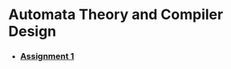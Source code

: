 # Automata Theory and Compiler Design

- ### [Assignment 1](./automata-theory-and-compiler-design/assignment-1)
